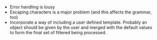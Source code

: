 * Error handling is lousy
* Escaping characters is a major problem (and this affects the grammar, too)
* Incorporate a way of including a user defined template. Probably an object should be given by the user and merged with the default values to form the final set of filtered being processed.
